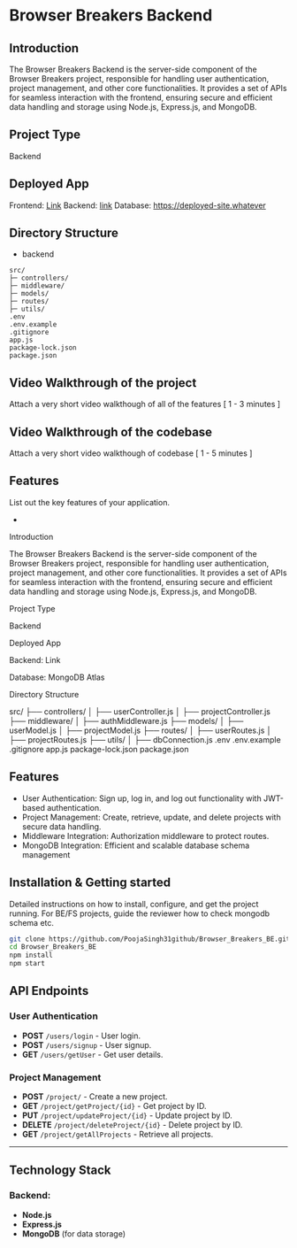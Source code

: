 # Browser Breakers Backend

## Introduction
The Browser Breakers Backend is the server-side component of the Browser Breakers project, responsible for handling user authentication, project management, and other core functionalities. It provides a set of APIs for seamless interaction with the frontend, ensuring secure and efficient data handling and storage using Node.js, Express.js, and MongoDB.

## Project Type
Backend 

## Deployed App
Frontend: [Link](https://entity-craft.vercel.app/)
Backend: [link](https://browser-breakers-be.onrender.com)
Database: https://deployed-site.whatever

## Directory Structure
- backend
```
src/
├─ controllers/
├─ middleware/
├─ models/
├─ routes/
├─ utils/
.env
.env.example
.gitignore
app.js
package-lock.json
package.json
```

## Video Walkthrough of the project
Attach a very short video walkthough of all of the features [ 1 - 3 minutes ]

## Video Walkthrough of the codebase
Attach a very short video walkthough of codebase [ 1 - 5 minutes ]

## Features
List out the key features of your application.

- 

Introduction

The Browser Breakers Backend is the server-side component of the Browser Breakers project, responsible for handling user authentication, project management, and other core functionalities. It provides a set of APIs for seamless interaction with the frontend, ensuring secure and efficient data handling and storage using Node.js, Express.js, and MongoDB.

Project Type

Backend

Deployed App

Backend: Link

Database: MongoDB Atlas

Directory Structure

src/
├── controllers/
│   ├── userController.js
│   ├── projectController.js
├── middleware/
│   ├── authMiddleware.js
├── models/
│   ├── userModel.js
│   ├── projectModel.js
├── routes/
│   ├── userRoutes.js
│   ├── projectRoutes.js
├── utils/
│   ├── dbConnection.js
.env
.env.example
.gitignore
app.js
package-lock.json
package.json

## Features
- User Authentication: Sign up, log in, and log out functionality with JWT-based authentication.
- Project Management: Create, retrieve, update, and delete projects with secure data handling.
- Middleware Integration: Authorization middleware to protect routes.
- MongoDB Integration: Efficient and scalable database schema management

## Installation & Getting started
Detailed instructions on how to install, configure, and get the project running. For BE/FS projects, guide the reviewer how to check mongodb schema etc.

```bash
git clone https://github.com/PoojaSingh31github/Browser_Breakers_BE.git
cd Browser_Breakers_BE
npm install
npm start
```

## API Endpoints

### User Authentication
- **POST** `/users/login` - User login.
- **POST** `/users/signup` - User signup.
- **GET** `/users/getUser` - Get user details.

### Project Management
- **POST** `/project/` - Create a new project.
- **GET** `/project/getProject/{id}` - Get project by ID.
- **PUT** `/project/updateProject/{id}` - Update project by ID.
- **DELETE** `/project/deleteProject/{id}` - Delete project by ID.
- **GET** `/project/getAllProjects` - Retrieve all projects.

---

## Technology Stack

### Backend:
- **Node.js**
- **Express.js**
- **MongoDB** (for data storage)

